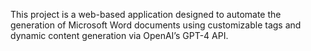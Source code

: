 This project is a web-based application designed to automate the generation of Microsoft Word documents using customizable tags and dynamic content generation via OpenAI’s GPT-4 API. 
